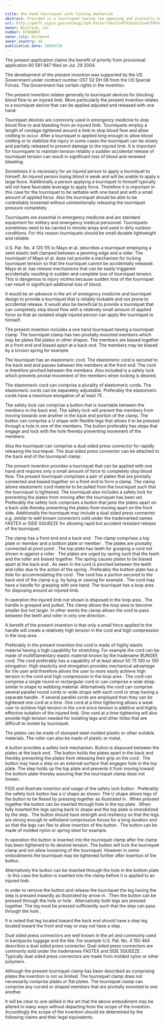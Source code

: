 ```yaml
---

title: One hand tourniquet with locking mechanism
abstract: Provided is a tourniquet having two opposing and pivotally movable plates. The plates comprise a clamp that pinches an elastomeric cord. The plates are pivotally biased together by a spring. The cord is attached to a back end of the clamp. A free end of the cord is squeezed by the plates such that a loop of cord is provided. The cord can be pulled from the clamp to reduce the size of the loop. The clamp comprises a safety lock that prevents movement of the plates and slipping of the cord. The safety lock can comprise a button disposed between the plates in the back end of the clamp, preventing the plates from moving together in the back portion, and therefore from moving apart in a front portion that grips the cord. Also, the tourniquet clamp can comprise a dual-sided press connector mechanism for fast release of tourniquet tension.
url: http://patft.uspto.gov/netacgi/nph-Parser?Sect1=PTO2&Sect2=HITOFF&p=1&u=%2Fnetahtml%2FPTO%2Fsearch-adv.htm&r=1&f=G&l=50&d=PALL&S1=07468067&OS=07468067&RS=07468067
owner: Biotrack, LLC
number: 07468067
owner_city: Richmond
owner_country: US
publication_date: 20050729
---
```

The present application claims the benefit of priority from provisional application 60 591 947 filed on Jul. 29 2004.

The development of the present invention was supported by the US Government under contract number OST 02 DH 08 from the US Special Forces. The Government has certain rights in the invention.

The present invention relates generally to tourniquet devices for blocking blood flow to an injured limb. More particularly the present invention relates to a tourniquet device that can be applied adjusted and released with one hand.

Tourniquet devices are commonly used in emergency medicine to stop blood flow to and bleeding from an injured limb. Tourniquets employ a length of cordage tightened around a limb to stop blood flow and allow clotting to occur. After a tourniquet is applied long enough to allow blood clotting or to stabilize the injury in some cases the tourniquet can be slowly and partially released to prevent damage to the injured limb. It is important for tourniquets to maintain tension reliably a sudden accidental release of tourniquet tension can result in significant loss of blood and renewed bleeding.

Sometimes it is necessary for an injured person to apply a tourniquet to himself. An injured person losing blood is weak and will be unable to apply a large force. Additionally a person applying a tourniquet to himself typically will not have favorable leverage to apply force. Therefore it is important in this case for the tourniquet to be settable with one hand and with a small amount of applied force. Also the tourniquet should be able to be controllably loosened without unintentionally releasing the tourniquet pressure completely.

Tourniquets are essential in emergency medicine and are standard equipment for military and emergency medical personnel. Tourniquets sometimes need to be carried to remote areas and used in dirty outdoor conditions. For this reason tourniquets should be small durable lightweight and reliable.

U.S. Pat. No. 4 125 115 to Mayo et al. describes a tourniquet employing a semi elastic belt clamped between a jamming edge and a roller. The tourniquet of Mayo et al. does not provide a mechanism for locking tourniquet tension so that the tourniquet cannot be accidentally released. Mayo et al. has release mechanisms that can be easily triggered accidentally resulting in sudden and complete loss of tourniquet tension. This is dangerous to injury victims because sudden loss of the tourniquet can result in significant additional loss of blood.

It would be an advance in the art of emergency medicine and tourniquet design to provide a tourniquet that is reliably lockable and not prone to accidental release. It would also be beneficial to provide a tourniquet that can completely stop blood flow with a relatively small amount of applied force so that an isolated single injured person can apply the tourniquet to himself.

The present invention includes a one hand tourniquet having a tourniquet clamp. The tourniquet clamp has two pivotally mounted members which may be plates flat plates or other shapes. The members are biased together at a front end and biased apart at a back end. The members may be biased by a torsion spring for example.

The tourniquet has an elastomeric cord. The elastomeric cord is secured to the back end and passes between the members at the front end. The cord is therefore pinched between the members. Also included is a safety lock which prevents pivotal movement of the members when locking is desired.

The elastomeric cord can comprise a plurality of elastomeric cords. The elastomeric cords can be separately adjustable. Preferably the elastomeric cords have a maximum elongation of at least 75 .

The safety lock can comprise a button that is insertable between the members in the back end. The safety lock will prevent the members from moving towards one another in the back end portion of the clamp. The button can comprise a U shape with flexible legs that allows it to be pressed through a hole in one of the members. The button preferably has steps that engage and lock with the hole thereby preventing movement of the members.

Also the tourniquet can comprise a dual sided press connector for rapidly releasing the tourniquet. The dual sided press connector can be attached to the back end of the tourniquet clamp.

The present invention provides a tourniquet that can be applied with one hand and requires only a small amount of force to completely stop blood flow. The present tourniquet comprises a pair of plates that are pivotally connected and biased together on a front end to form a clamp. The clamp allows elastomeric cord material to be pulled from the tourniquet such that the tourniquet is tightened. The tourniquet also includes a safety lock for preventing the plates from moving after the tourniquet has been set. Preferably the safety lock comprises a button that jams the plates apart on a back side thereby preventing the plates from moving apart on the front side. Additionally the tourniquet may include a dual sided press connector e.g. similar to well known connectors sold under the trademarked names FASTEX or SIDE SQUEEZE for allowing rapid but accident resistant release of the tourniquet.

The clamp has a front end and a back end . The clamp comprises a top plate or member and a bottom plate or member . The plates are pivotally connected at pivot point . The top plate has teeth for grasping a cord not shown in against a roller . The plates are urged by spring such that the teeth and the roller are biased together. The spring causes plates to be biased apart at the back end . As seen in the cord is pinched between the teeth and roller due to the action of the spring . Preferably the bottom plate has a hole for accommodating the cord . The cord has a portion secured to the back end of the clamp e.g. by tying or sewing for example . The cord may have a handle for grasping with one hand. The tourniquet has a loop area for disposing around an injured limb.

In operation the injured limb not shown is disposed in the loop area . The handle is grasped and pulled. The clamp allows the loop area to become smaller but not larger. In other words the clamp allows the cord to pass between the teeth and roller in only one direction .

A benefit of the present invention is that only a small force applied to the handle will create a relatively high tension in the cord and high compression in the loop area .

Preferably in the present invention the cord is made of highly elastic material having a high capability for stretching. For example the cord can be made of multifilamentary elastic material known by the tradename BUNGEE cord. The cord preferably has a capability of at least about 50 75 100 or 150 elongation. High elasticity and elongation provides mechanical advantage for the user and therefore allows the user to more easily achieve high tension in the cord and high compression in the loop area . The cord can comprise a single round or rectangular cord or can comprise a wide strap similar in shape to webbing material. Alternatively the cord can comprise several parallel round cords or wide straps with each cord or strap having a separate handle . If several parallel cords are employed then they can be tightened one cord at a time. One cord at a time tightening allows a weak user to achieve high tension in the cord since tension is additive and highly effective isolation of the injured limb. One cord at a time tightening will also provide high tension needed for isolating legs and other limbs that are difficult to isolate by tourniquet.

The plates can be made of stamped steel molded plastic or other suitable materials. The roller can also be made of plastic or metal.

A button provides a safety lock mechanism. Button is disposed between the plates at the back end . The button holds the plates apart in the back end thereby preventing the plates from releasing their grip on the cord . The button may have a step on an external surface that engages hole in the top plate. The step holds up the top plate and prevents it from moving toward the bottom plate thereby assuring that the tourniquet clamp does not loosen.

FIGS and illustrate insertion and usage of the safety lock button . Preferably the safety lock button has a U shape as shown. The U shape allows legs of the button to be flexed by pressing together as illustrated in . When pressed together the button can be inserted through hole in the top plate . When fully inserted the legs spring back to shape and the top plate is immobilized by the step . The button should have strength and resiliency so that the legs are strong enough to withstand compressive forces for a long duration and so that the legs can flex to allow insertion of the button . The button can be made of molded nylon or spring steel for example.

In operation the button is inserted into the tourniquet clamp after the clamp has been tightened to its desired tension. The button will lock the tourniquet clamp and not allow loosening of the tourniquet. However in some embodiments the tourniquet may be tightened further after insertion of the button .

Alternatively the button can be inserted through the hole in the bottom plate . In this case the button is inserted into the clamp before it is applied to an injured limb.

In order to remove the button and release the tourniquet the leg having the step is pressed inwardly as illustrated by arrow in . Then the button can be pressed through the hole or hole . Alternatively both legs are pressed together. The leg must be pressed sufficiently such that the step can pass through the hole .

It is noted that leg located toward the back end should have a step leg located toward the front end may or may not have a step .

Dual sided press connectors are well known in the art and commonly used in backpacks luggage and the like. For example U.S. Pat. No. 4 150 464 describes a dual sided press connector. Dual sided press connectors are commonly sold under the tradenames FASTEX and SIDE SQUEEZE . Typically dual sided press connectors are made from molded nylon or other polymers.

Although the present tourniquet clamp has been described as comprising plates the invention is not so limited. The tourniquet clamp does not necessarily comprise plates or flat plates. The tourniquet clamp can comprise any curved or shaped members that are pivotally mounted to one another.

It will be clear to one skilled in the art that the above embodiment may be altered in many ways without departing from the scope of the invention. Accordingly the scope of the invention should be determined by the following claims and their legal equivalents.

